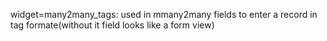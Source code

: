 widget=many2many_tags: used in mmany2many fields to enter a record in tag formate(without it field looks like a form view)